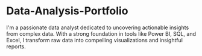 # Data-Analysis-Portfolio
I'm a passionate data analyst dedicated to uncovering actionable insights from complex data. With a strong foundation in tools like Power BI, SQL, and Excel, I transform raw data into compelling visualizations and insightful reports.
